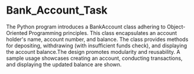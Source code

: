 # Bank_Account_Task
The Python program introduces a BankAccount class adhering to Object-Oriented Programming principles. This class encapsulates an account holder's name, account number, and balance. The class provides methods for depositing, withdrawing (with insufficient funds check), and displaying the account balance.The design promotes modularity and reusability. A sample usage showcases creating an account, conducting transactions, and displaying the updated balance are shown.
